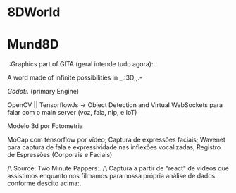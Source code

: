 # 8DWorld
# Mund8D

.:Graphics part of GITA (geral intende tudo agora):.

A word made of infinite possibilities in _.:3D;,.-

*Godot:.* (primary Engine)

OpenCV || TensorflowJs -> Object Detection and Virtual
WebSockets para falar com o main server (voz, fala, nlp, e IoT)

Modelo 3d por Fotometria

MoCap com tensorflow por vídeo;
Captura de expressões faciais; 
Wavenet para captura de fala e expressividade nas inflexões vocalizadas; 
Registro de Espressões (Corporais e Faciais)

/\ Source: Two Minute Pappers:.
/\ Captura a partir de "react" de vídeos que assistimos enquanto nos filmamos para nossa própria análise de dados conforme descito acima:. 
